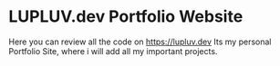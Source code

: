 # LUPLUV.dev Portfolio Website

Here you can review all the code on https://lupluv.dev
Its my personal Portfolio Site, where i will add all my important projects.
